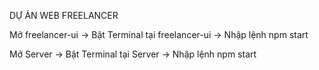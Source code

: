 DỰ ÁN WEB FREELANCER

Mở freelancer-ui ->
Bật Terminal tại freelancer-ui ->
Nhập lệnh npm start

Mở Server ->
Bật Terminal tại Server ->
Nhập lệnh npm start
